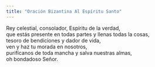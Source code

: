 ```yaml
---
title: "Oración Bizantina Al Espíritu Santo"
---
```


Rey celestial, consolador, Espíritu de la verdad, \
que estás presente en todas partes y llenas todas la cosas, \
tesoro de bendiciones y dador de vida, \
ven y haz tu morada en nosotros, \
purifícanos de toda mancha y salva nuestras almas, \
oh bondadoso Señor.
